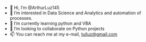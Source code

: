 - 👋 Hi, I’m @ArthurLuz145
- 👀 I’m interested in Data Science and Analytics and automation of processes.
- 🌱 I’m currently learning python and VBA
- 💞️ I’m looking to collaborate on Python projects
- 📫 You can reach me at my e-mail, tuiluz@gmail.com

<!---
ArthurLuz145/ArthurLuz145 is a ✨ special ✨ repository because its `README.md` (this file) appears on your GitHub profile.
You can click the Preview link to take a look at your changes.
--->
